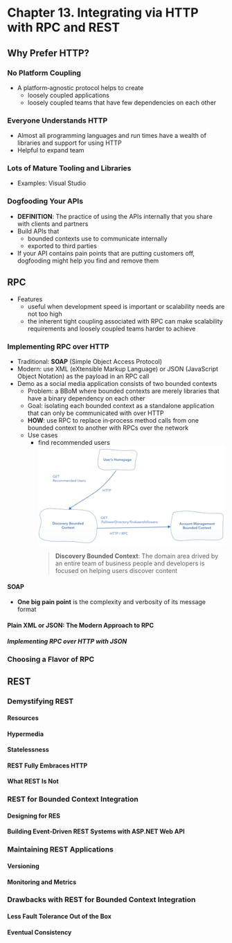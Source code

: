 # Chapter 13. Integrating via HTTP with RPC and REST

## Why Prefer HTTP?
### No Platform Coupling
- A platform‐agnostic protocol helps to create
  - loosely coupled applications
  - loosely coupled teams that have few dependencies on each other
### Everyone Understands HTTP
- Almost all programming languages and run times have a wealth of libraries and support for using HTTP
- Helpful to expand team
### Lots of Mature Tooling and Libraries
- Examples: Visual Studio  
### Dogfooding Your APIs

- **DEFINITION**: The practice of using the APIs internally that you share with clients and partners
- Build APIs that 
  - bounded contexts use to communicate internally
  - exported to third parties
- If your API contains pain points that are putting customers off, dogfooding might help you find and remove them

## RPC
- Features
  - useful when development speed is important or scalability needs are not too high
  -  the inherent tight coupling associated with RPC can make scalability requirements and loosely coupled teams harder to achieve
### Implementing RPC over HTTP
- Traditional: **SOAP** (Simple Object Access Protocol)
- Modern: use XML (eXtensible Markup Language) or JSON (JavaScript Object Notation) as the payload in an RPC call
- Demo as a social media application consists of two bounded contexts
  - Problem: a BBoM where bounded contexts are merely libraries that have a binary dependency on each other
  - Goal: isolating each bounded context as a standalone application that can only be communicated with over HTTP
  - **HOW**: use RPC to replace in‐process method calls from one bounded context to another with RPCs over the network
  - Use cases
    - find recommended users
      ![The "find recommended users" use case](images/use-case-find-recommended-users.png)
      > **Discovery Bounded Context**: The domain area drived by an entire team of business people and developers is focused on helping users discover content
#### SOAP
- **One big pain point** is the complexity and verbosity of its message format
#### Plain XML or JSON: The Modern Approach to RPC
##### Implementing RPC over HTTP with JSON
### Choosing a Flavor of RPC
## REST
### Demystifying REST
#### Resources
#### Hypermedia
#### Statelessness
#### REST Fully Embraces HTTP
#### What REST Is Not
### REST for Bounded Context Integration
#### Designing for RES
#### Building Event‐Driven REST Systems with ASP.NET Web API
### Maintaining REST Applications
#### Versioning
#### Monitoring and Metrics
### Drawbacks with REST for Bounded Context Integration
#### Less Fault Tolerance Out of the Box
#### Eventual Consistency 